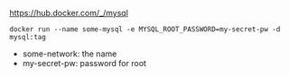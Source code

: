 
https://hub.docker.com/_/mysql


```
docker run --name some-mysql -e MYSQL_ROOT_PASSWORD=my-secret-pw -d mysql:tag
```

* some-network: the name
* my-secret-pw: password for root




